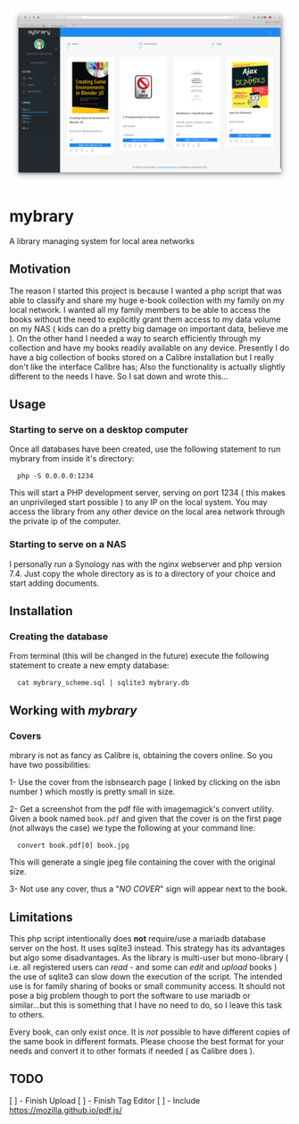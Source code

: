 ![Interface](img/screenshot.png)


# mybrary

A library managing system for local area networks


## Motivation

The reason I started this project is because I wanted a php script that was able to classify and share my huge e-book collection with my family on my local network. I wanted all my family members to be able to access the books without the need to explicitly grant them access to my data volume on my NAS ( kids can do a pretty big damage on important data, believe me ). On the other hand I needed a way to search efficiently through my collection and have my books readily available on any device. Presently I do have a big collection of books stored on a Calibre installation but I really don't like the interface Calibre has; Also the functionality is actually slightly different to the needs I have. So I sat down and wrote this...


## Usage


### Starting to serve on a desktop computer

Once all databases have been created, use the following statement to run mybrary from inside it's directory:

```
  php -S 0.0.0.0:1234
```

This will start a PHP development server, serving on port 1234 ( this makes an unprivileged start possible ) to any IP on the local system. You may access the library from any other device on the local area network through the private ip of the computer.


### Starting to serve on a NAS

I personally run a Synology nas with the nginx webserver and php version 7.4. Just copy the whole directory as is to a directory of your choice and start adding documents.


## Installation


### Creating the database

From terminal (this will be changed in the future) execute the following statement to create a new empty database:

```
  cat mybrary_scheme.sql | sqlite3 mybrary.db
```


## Working with *mybrary*


### Covers

mbrary is not as fancy as Calibre is, obtaining the covers online. So you have two possibilities:

1- Use the cover from the isbnsearch page ( linked by clicking on the isbn number ) which mostly is pretty small in size.

2- Get a screenshot from the pdf file with imagemagick's convert utility. Given a book named `book.pdf` and given that the cover is on the first page (not allways the case) we type the following at your command line:

```
  convert book.pdf[0] book.jpg
```

This will generate a single jpeg file containing the cover with the original size.

3- Not use any cover, thus a "*NO COVER*" sign will appear next to the book.


## Limitations

This php script intentionally does **not** require/use a mariadb database server on the host. It uses sqlite3 instead. This strategy has its advantages but algo some disadvantages. As the library is multi-user but mono-library ( i.e. all registered users can *read* - and some can *edit* and *upload* books ) the use of sqlite3 can slow down the execution of the script. The intended use is for family sharing of books or small community access. It should not pose a big problem though to port the software to use mariadb or similar...but this is something that I have no need to do, so I leave this task to others.

Every book, can only exist once. It is *not* possible to have different copies of the same book in different formats. Please choose the best format for your needs and convert it to other formats if needed ( as Calibre does ).

## TODO

[ ] - Finish Upload
[ ] - Finish Tag Editor
[ ] - Include https://mozilla.github.io/pdf.js/
